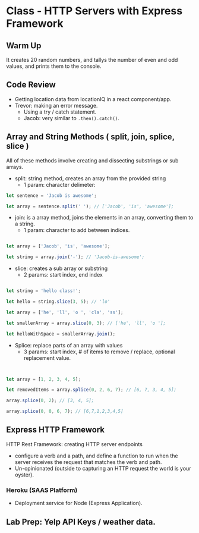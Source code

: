 # Class - HTTP Servers with Express Framework

## Warm Up

It creates 20 random numbers, and tallys the number of even and odd values, and prints them to the console.

## Code Review

- Getting location data from locationIQ in a react component/app.
- Trevor: making an error message.
  - Using a try / catch statement.
  - Jacob: very similar to `.then().catch()`.

## Array and String Methods ( split, join, splice, slice )

All of these methods involve creating and dissecting substrings or sub arrays.

- split: string method, creates an array from the provided string
  - 1 param: character delimeter:

```javascript
let sentence = 'Jacob is awesome';

let array = sentence.split(' '); // ['Jacob', 'is', 'awesome'];
```

- join: is a array method, joins the elements in an array, converting them to a string.
  - 1 param: character to add between indices.

```javascript

let array = ['Jacob', 'is', 'awesome'];

let string = array.join('-'); // 'Jacob-is-awesome';

```

- slice: creates a sub array or substring
  - 2 params: start index, end index

```javascript

let string = 'hello class!';

let hello = string.slice(3, 5); // 'lo'

let array = ['he', 'll', 'o ', 'cla', 'ss'];

let smallerArray = array.slice(0, 3); // ['he', 'll', 'o '];

let helloWithSpace = smallerArray.join();

```

- Splice: replace parts of an array with values
  - 3 params: start index, # of items to remove / replace, optional replacement value.

```javascript


let array = [1, 2, 3, 4, 5];

let removedItems = array.splice(0, 2, 6, 7); // [6, 7, 3, 4, 5];

array.splice(0, 2); // [3, 4, 5];

array.splice(0, 0, 6, 7); // [6,7,1,2,3,4,5]

```

## Express HTTP Framework

HTTP Rest Framework: creating HTTP server endpoints

- configure a verb and a path, and define a function to run when the server receives the request that matches the verb and path.
- Un-opinionated (outside to capturing an HTTP request the world is your oyster).

### Heroku (SAAS Platform)

- Deployment service for Node (Express Application).

## Lab Prep: Yelp API Keys / weather data.
